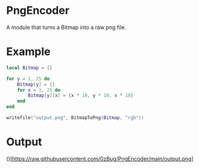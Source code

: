 # PngEncoder
A module that turns a Bitmap into a raw png file.

# Example
```lua
local Bitmap = {}

for y = 1, 25 do
    Bitmap[y] = {}
    for x = 1, 25 do
        Bitmap[y][x] = {x * 10, y * 10, x * 10}
    end
end

writefile("output.png", BitmapToPng(Bitmap, "rgb"))
```

# Output
()[https://raw.githubusercontent.com/0zBug/PngEncoder/main/output.png]
